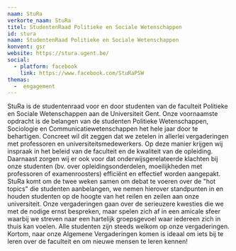 ```yaml
---
naam: StuRa
verkorte_naam: StuRa
titel: StudentenRaad Politieke en Sociale Wetenschappen
id: stura
naam: StudentenRaad Politieke en Sociale Wetenschappen
konvent: gsr
website: https://stura.ugent.be/
social: 
  - platform: facebook
    link: https://www.facebook.com/StuRaPSW
themas:
  -  engagement
---
```

StuRa is de studentenraad voor en door studenten van de faculteit Politieke en Sociale Wetenschappen aan de Universiteit Gent. Onze voornaamste opdracht is de belangen van de studenten Politieke Wetenschappen, Sociologie en Communicatiewetenschappen het hele jaar door te behartigen. Concreet wil dit zeggen dat we zetelen in allerlei vergaderingen met professoren en universiteitsmedewerkers.
Op deze manier krijgen wij inspraak in het beleid van de faculteit en de kwaliteit van de opleiding. Daarnaast zorgen wij er ook voor dat onderwijsgerelateerde klachten bij onze studenten (bv. over opleidingsonderdelen, moeilijkheden met professoren of examenroosters) efficiënt en effectief worden aangepakt.
StuRa komt om de twee weken samen om debat te voeren over de "hot topics" die studenten aanbelangen, we nemen hierover standpunten in en houden studenten op de hoogte van het reilen en zeilen aan onze universiteit. Onze vergaderingen gaan over de serieuzere kwesties die we met de nodige ernst bespreken, maar spelen zich af in een amicale sfeer waarbij we streven naar een hartelijk groepsgevoel waar iedereen zich in thuis kan voelen. Alle studenten zijn steeds welkom op onze vergaderingen. Kortom, naar onze Algemene Vergaderingen komen is ideaal om iets bij te leren over de faculteit en om nieuwe mensen te leren kennen!
